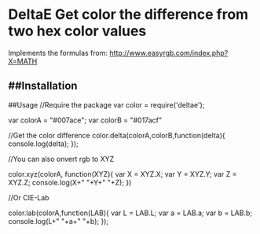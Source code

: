 # DeltaE Get color the difference from two hex color values

Implements the formulas from:
http://www.easyrgb.com/index.php?X=MATH

##Installation
--

##Usage
//Require the package
var color = require('deltae');

var colorA = "#007ace";
var colorB = "#017acf"

//Get the color difference
color.delta(colorA,colorB,function(delta){
	console.log(delta);
});


//You can also onvert rgb to XYZ

color.xyz(colorA, function(XYZ){
	var X = XYZ.X;
	var Y = XYZ.Y;
	var Z = XYZ.Z;
	console.log(X+" "+Y+" "+Z);
})

//Or CIE-Lab

color.lab(colorA,function(LAB){
	var L = LAB.L;
	var a = LAB.a;
	var b = LAB.b;
	console.log(L+" "+a+" "+b);	
});